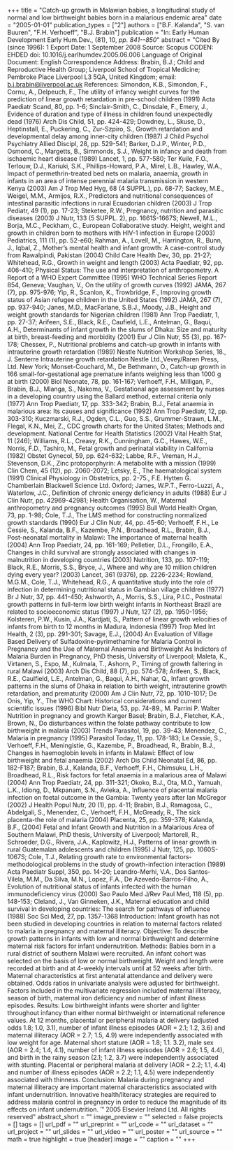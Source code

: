 +++
title = "Catch-up growth in Malawian babies, a longitudinal study of normal and low birthweight babies born in a malarious endemic area"
date = "2005-01-01"
publication_types = ["2"]
authors = ["B.F. Kalanda", "S. van Buuren", "F.H. Verhoeff", "B.J. Brabin"]
publication = "In: Early Human Development Early Hum.Dev., (81), 10, _pp. 841--850_"
abstract = "Cited By (since 1996): 1 Export Date: 1 September 2008 Source: Scopus CODEN: EHDED doi: 10.1016/j.earlhumdev.2005.06.006 Language of Original Document: English Correspondence Address: Brabin, B.J.; Child and Reproductive Health Group; Liverpool School of Tropical Medicine; Pembroke Place Liverpool L3 5QA, United Kingdom; email: b.j.brabin@liverpool.ac.uk References: Simondon, K.B., Simondon, F., Cornu, A., Delpeuch, F., The utility of infancy weight curves for the prediction of linear growth retardation in pre-school children (1991) Acta Paediatr Scand, 80, pp. 1-6; Sinclair-Smith, C., Dinsdale, F., Emery, J., Evidence of duration and type of illness in children found unexpectedly dead (1976) Arch Dis Child, 51, pp. 424-429; Dowdney, L., Skuse, D., Heptinstall, E., Puckering, C., Zur-Szpiro, S., Growth retardation and developmental delay among inner-city children (1987) J Child Psychol Psychiatry Allied Discipl, 28, pp. 529-541; Barker, D.J.P., Winter, P.D., Osmond, C., Margetts, B., Simmonds, S.J., Weight in infancy and death from ischaemic heart disease (1989) Lancet, 1, pp. 577-580; Ter Kuile, F.O., Terlouw, D.J., Kariuki, S.K., Phillips-Howard, P.A., Mirel, L.B., Hawley, W.A., Impact of permethrin-treated bed nets on malaria, anaemia, growth in infants in an area of intense perennial malaria transmission in western Kenya (2003) Am J Trop Med Hyg, 68 (4 SUPPL.), pp. 68-77; Sackey, M.E., Weigel, M.M., Armijos, R.X., Predictors and nutritional consequences of intestinal parasitic infections in rural Ecuadorian children (2003) J Trop Pediatr, 49 (1), pp. 17-23; Steketee, R.W., Pregnancy, nutrition and parasitic diseases (2003) J Nutr, 133 (5 SUPPL. 2), pp. 1661S-1667S; Newell, M.L., Borja, M.C., Peckham, C., European Collaborative study. Height, weight and growth in children born to mothers with HIV-1 infection in Europe (2003) Pediatrics, 111 (1), pp. 52-e60; Rahman, A., Lovell, M., Harrington, R., Bunn, J., Iqbal, Z., Mother’s mental health and infant growth: A case-control study from Rawalpindi, Pakistan (2004) Child Care Health Dev, 30, pp. 21-27; Whitehead, R.G., Growth in weight and length (2003) Acta Paediatr, 92, pp. 406-410; Physical Status: The use and interpretation of anthropometry. A Report of a WHO Expert Committee (1995) WHO Technical Series Report 854, Geneva; Vaughan, V., On the utility of growth curves (1992) JAMA, 267 (7), pp. 975-976; Yip, R., Scanlon, K., Trowbridge, F., Improving growth status of Asian refugee children in the United States (1992) JAMA, 267 (7), pp. 937-940; Janes, M.D., MacFarlane, S.B.J., Moody, J.B., Height and weight growth standards for Nigerian children (1981) Ann Trop Paediatr, 1, pp. 27-37; Arifeen, S.E., Black, R.E., Caufield, L.E., Antelman, G., Baqui, A.H., Determinants of infant growth in the slums of Dhaka: Size and maturity at birth, breast-feeding and morbidity (2001) Eur J Clin Nutr, 55 (3), pp. 167-178; Chessex, P., Nutritional problems and catch-up growth in infants with intrauterine growth retardation (1989) Nestle Nutrition Workshop Series, 18., J. Senterre Intrauterine growth retardation Nestle Ltd.,Vevey/Raren Press, Ltd. New York; Monset-Couchard, M., De Bethmann, O., Catch-up growth in 166 small-for-gestational age premature infants weighing less than 1000 g at birth (2000) Biol Neonate, 78, pp. 161-167; Verhoeff, F.H., Milligan, P., Brabin, B.J., Mlanga, S., Nakoma, V., Gestational age assessment by nurses in a developing country using the Ballard method, external criteria only (1977) Ann Trop Paediatr, 17, pp. 333-342; Brabin, B.J., Fetal anaemia in malarious area: Its causes and significance (1992) Ann Trop Paediatr, 12, pp. 303-310; Kuczmarski, R.J., Ogden, C.L., Guo, S.S., Grummer-Strawn, L.M., Flegal, K.N., Mei, Z., CDC growth charts for the United States; Methods and development. National Centre for Health Statistics (2002) Vital Health Stat, 11 (246); Williams, R.L., Creasy, R.K., Cunningham, G.C., Hawes, W.E., Norris, F.D., Tashiro, M., Fetal growth and perinatal viability in California (1982) Obstet Gynecol, 59, pp. 624-632; Labbe, R.F., Vreman, H.J., Stevenson, D.K., Zinc protoporphyrin: A metabolite with a mission (1999) Clin Chem, 45 (12), pp. 2060-2072; Letsky, E., The haematological system (1991) Clinical Physiology in Obstetrics, pp. 2-75., F.E. Hytten G. Chamberlain Blackwell Science Ltd. Oxford; James, W.P.T., Ferro-Luzzi, A., Waterlow, J.C., Definition of chronic energy deficiency in adults (1988) Eur J Clin Nutr, pp. 42969-42981; Health Organisation, W., Maternal anthropometry and pregnancy outcomes (1995) Bull World Health Organ, 73, pp. 1-98; Cole, T.J., The LMS method for constructing normalized growth standards (1990) Eur J Clin Nutr, 44, pp. 45-60; Verhoeff, F.H., Le Cessie, S., Kalanda, B.F., Kazembe, P.N., Broadhead, R.L., Brabin, B.J., Post-neonatal mortality in Malawi: The importance of maternal health (2004) Ann Trop Paediatr, 24, pp. 161-169; Pelletier, D.L., Frongillo, E.A., Changes in child survival are strongly associated with changes in malnutrition in developing countries (2003) Nutrition, 133, pp. 107-119; Black, R.E., Morris, S.S., Bryce, J., Where and why are 10 million children dying every year? (2003) Lancet, 361 (9376), pp. 2226-2234; Rowland, M.G.M., Cole, T.J., Whitehead, R.G., A quantitative study into the role of infection in determining nutritional status in Gambian village children (1977) Br J Nutr, 37, pp. 441-450; Ashworth, A., Morris, S.S., Lira, P.I.C., Postnatal growth patterns in full-term low birth weight infants in Northeast Brazil are related to socioeconomic status (1997) J Nutr, 127 (2), pp. 1950-1956; Kolsteren, P.W., Kusin, J.A., Kardjati, S., Pattern of linear growth velocities of infants from birth to 12 months in Madura, Indonesia (1997) Trop Med Int Health, 2 (3), pp. 291-301; Savage, E.J., (2004) An Evaluation of Village Based Delivery of Sulfadoxine-pyrimethamine for Malaria Control in Pregnancy and the Use of Maternal Anaemia and Birthweight As Indictors of Malaria Burden in Pregnancy, PhD thesis, University of Liverpool; Maleta, K., Virtanen, S., Espo, M., Kulmala, T., Ashorn, P., Timing of growth faltering in rural Malawi (2003) Arch Dis Child, 88 (7), pp. 574-578; Arifeen, S., Black, R.E., Caulfield, L.E., Antelman, G., Baqui, A.H., Nahar, Q., Infant growth patterns in the slums of Dhaka in relation to birth weight, intrauterine growth retardation, and prematurity (2000) Am J Clin Nutr, 72, pp. 1010-1017; De Onis, Yip, Y., The WHO Chart: Historical considerations and current scientific issues (1996) Bibl Nutr Dieta, 53, pp. 74-89., M. Parrini P. Walter Nutrition in pregnancy and growth Karger Basel; Brabin, B.J., Fletcher, K.A., Brown, N., Do disturbances within the folate pathway contribute to low birthweight in malaria (2003) Trends Parasitol, 19, pp. 39-43; Menendez, C., Malaria in pregnancy (1995) Parasitol Today, 11, pp. 178-183; Le Cessie, S., Verhoeff, F.H., Meningistie, G., Kazembe, P., Broadhead, R., Brabin, B.J., Changes in haemoglobin levels in infants in Malawi: Effect of low birthweight and fetal anaemia (2002) Arch Dis Child Neonatal Ed, 86, pp. 182-F187; Brabin, B.J., Kalanda, B.F., Verhoeff, F.H., Chimsuku, L.H., Broadhead, R.L., Risk factors for fetal anaemia in a malarious area of Malawi (2004) Ann Trop Paediatr, 24, pp. 311-321; Okoko, B.J., Ota, M.O., Yamuah, L.K., Idiong, D., Mkpanam, S.N., Avieka, A., Influence of placental malaria infection on foetal outcome in the Gambia: Twenty years after Ian McGregor (2002) J Health Popul Nutr, 20 (1), pp. 4-11; Brabin, B.J., Ramagosa, C., Abdelgali, S., Menendez, C., Verhoeff, F.H., McGready, R., The sick placenta-the role of malaria (2004) Placenta, 25, pp. 359-378; Kalanda, B.F., (2004) Fetal and Infant Growth and Nutrition in a Malarious Area of Southern Malawi, PhD thesis, University of Liverpool; Martorell, R., Schroeder, D.G., Rivera, J.A., Kaplowitz, H.J., Patterns of linear growth in rural Guatemalan adolescents and children (1995) J Nutr, 125, pp. 1060S-1067S; Cole, T.J., Relating growth rate to environmental factors-methodological problems in the study of growth-infection interaction (1989) Acta Paediatr Suppl, 350, pp. 14-20; Leandro-Merhi, V.A., Dos Santos-Vilela, M.M., Da Silva, M.N., Lopez, F.A., De Azevedo-Barros-Filho, A., Evolution of nutritional status of infants infected with the human immunodeficiency virus (2000) Sao Paulo Med J/Rev Paul Med, 118 (5), pp. 148-153; Cleland, J., Van Ginneken, J.K., Maternal education and child survival in developing countries: The search for pathways of influence (1988) Soc Sci Med, 27, pp. 1357-1368 Introduction: Infant growth has not been studied in developing countries in relation to maternal factors related to malaria in pregnancy and maternal illiteracy. Objective: To describe growth patterns in infants with low and normal birthweight and determine maternal risk factors for infant undernutrition. Methods: Babies born in a rural district of southern Malawi were recruited. An infant cohort was selected on the basis of low or normal birthweight. Weight and length were recorded at birth and at 4-weekly intervals until at 52 weeks after birth. Maternal characteristics at first antenatal attendance and delivery were obtained. Odds ratios in univariate analysis were adjusted for birthweight. Factors included in the multivariate regression included maternal illiteracy, season of birth, maternal iron deficiency and number of infant illness episodes. Results: Low birthweight infants were shorter and lighter throughout infancy than either normal birthweight or international reference values. At 12 months, placental or peripheral malaria at delivery (adjusted odds 1.8; 1.0, 3.1), number of infant illness episodes (AOR = 2.1; 1.2, 3.6) and maternal illiteracy (AOR = 2.7; 1.5, 4.9) were independently associated with low weight for age. Maternal short stature (AOR = 1.8; 1.1. 3.2), male sex (AOR = 2.4; 1.4, 4.1), number of infant illness episodes (AOR = 2.6; 1.5, 4.4), and birth in the rainy season (2.1; 1.2, 3.7) were independently associated with stunting. Placental or peripheral malaria at delivery (AOR = 2.2; 1.1, 4.4) and number of illness episodes (AOR = 2.2; 1.1, 4.5) were independently associated with thinness. Conclusion: Malaria during pregnancy and maternal illiteracy are important maternal characteristics associated with infant undernutrition. Innovative health/literacy strategies are required to address malaria control in pregnancy in order to reduce the magnitude of its effects on infant undernutrition. ™ 2005 Elsevier Ireland Ltd. All rights reserved"
abstract_short = ""
image_preview = ""
selected = false
projects = []
tags = []
url_pdf = ""
url_preprint = ""
url_code = ""
url_dataset = ""
url_project = ""
url_slides = ""
url_video = ""
url_poster = ""
url_source = ""
math = true
highlight = true
[header]
image = ""
caption = ""
+++
